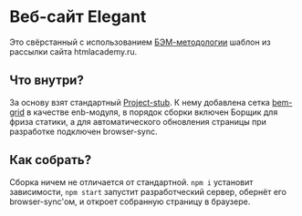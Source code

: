 # Веб-сайт Elegant

Это свёрстанный с использованием [БЭМ-методологии](https://ru.bem.info/method/) шаблон из рассылки сайта htmlacademy.ru.

## Что внутри?

За основу взят стандартный [Project-stub](https://github.com/bem/project-stub/). К нему добавлена сетка [bem-grid](https://github.com/bem-contrib/bem-grid/) в качестве enb-модуля, в порядок сборки включен Борщик для фриза статики, а для автоматического обновления страницы при разработке подключен browser-sync.

## Как собрать?

Сборка ничем не отличается от стандартной. `npm i` установит зависимости, `npm start` запустит разработческий сервер, обернёт его browser-sync'ом, и откроет собранную страницу в браузере.

